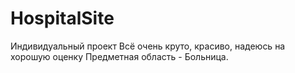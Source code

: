 # HospitalSite
Индивидуальный проект
Всё очень круто, красиво, надеюсь на хорошую оценку
Предметная область - Больница.
